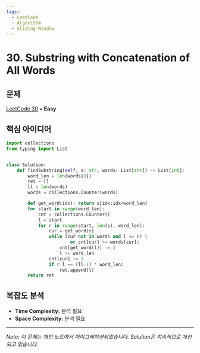 ```yaml
---
tags:
  - LeetCode
  - Algorithm
  - Sliding-Window
---
```


# 30. Substring with Concatenation of All Words

## 문제

[LeetCode 30](https://leetcode.com/problems/substring-with-concatenation-of-all-words/) • **Easy**

## 핵심 아이디어

```python
import collections
from typing import List


class Solution:
    def findSubstring(self, s: str, words: List[str]) -> List[int]:
        word_len = len(words[0])
        ret = []
        ll = len(words)
        words = collections.Counter(words)

        def get_word(idx): return s[idx:idx+word_len]
        for start in range(word_len):
            cnt = collections.Counter()
            l = start
            for r in range(start, len(s), word_len):
                cur = get_word(r)
                while (cur not in words and l <= r) \
                        or cnt[cur] >= words[cur]:
                    cnt[get_word(l)] -= 1
                    l += word_len
                cnt[cur] += 1
                if r-l == (ll-1) * word_len:
                    ret.append(l)
        return ret
```

## 복잡도 분석

- **Time Complexity:** 분석 필요
- **Space Complexity:** 분석 필요


---

*Note: 이 문제는 개인 노트에서 마이그레이션되었습니다. Solution은 지속적으로 개선되고 있습니다.*
